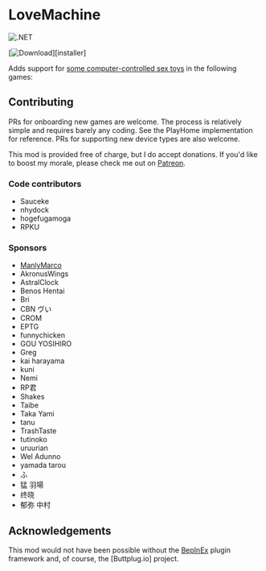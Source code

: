 
# LoveMachine

![.NET](https://github.com/Sauceke/LoveMachine/actions/workflows/commit.yml/badge.svg)

[![Download](https://img.shields.io/github/downloads/Sauceke/LoveMachine/total)][installer]


Adds support for [some computer-controlled sex toys](#supported-devices) in the following games:







## Contributing
PRs for onboarding new games are welcome. The process is relatively simple and requires barely any coding. See the PlayHome implementation for reference. PRs for supporting new device types are also welcome.

This mod is provided free of charge, but I do accept donations. If you'd like to boost my morale, please check me out on [Patreon].

### Code contributors
* Sauceke
* nhydock
* hogefugamoga
* RPKU

### Sponsors
* [ManlyMarco]
* AkronusWings
* AstralClock
* Benos Hentai
* Bri
* CBN ヴい
* CROM
* EPTG
* funnychicken
* GOU YOSIHIRO
* Greg
* kai harayama
* kuni
* Nemi
* RP君
* Shakes
* Taibe
* Taka Yami
* tanu
* TrashTaste
* tutinoko
* uruurian
* Wel Adunno
* yamada tarou
* ふ
* 猛 羽場
* 终晓
* 郁弥 中村

## Acknowledgements
This mod would not have been possible without the [BepInEx] plugin framework and, of course, the [Buttplug.io] project.

<!-- own links -->
[Hotdog]: https://sauceke.github.io/hotdog
[Hotdog Server]: https://github.com/Sauceke/hotdog/releases/latest/download/HotdogServer.exe
[Patreon]: https://www.patreon.com/sauceke



<!-- other links -->
[ManlyMarco]: https://github.com/ManlyMarco
[BepInEx]: https://github.com/BepInEx
[AGHVR]: https://github.com/Eusth/AGHVR
[IOVR]: https://github.com/Eusth/IOVR

